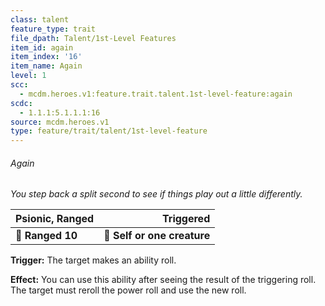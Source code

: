 ```yaml
---
class: talent
feature_type: trait
file_dpath: Talent/1st-Level Features
item_id: again
item_index: '16'
item_name: Again
level: 1
scc:
  - mcdm.heroes.v1:feature.trait.talent.1st-level-feature:again
scdc:
  - 1.1.1:5.1.1.1:16
source: mcdm.heroes.v1
type: feature/trait/talent/1st-level-feature
---
```


###### Again

*You step back a split second to see if things play out a little differently.*

| **Psionic, Ranged** |               **Triggered** |
| ------------------- | --------------------------: |
| **📏 Ranged 10**    | **🎯 Self or one creature** |

**Trigger:** The target makes an ability roll.

**Effect:** You can use this ability after seeing the result of the triggering roll. The target must reroll the power roll and use the new roll.
